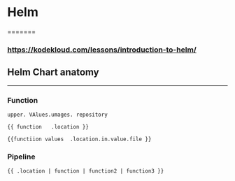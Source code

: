 # Helm
=======

### https://kodekloud.com/lessons/introduction-to-helm/ 

## Helm Chart anatomy
---

### Function

    upper. VAlues.umages. repository

    {{ function   .location }}

    {{functiion values  .location.in.value.file }}


 ### Pipeline

    {{ .location | function | function2 | function3 }}


    